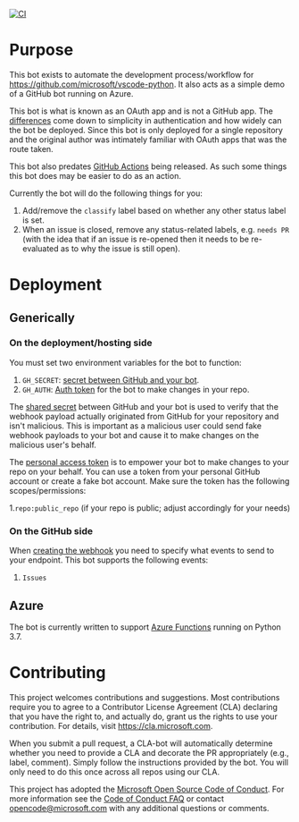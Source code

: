 [![CI](https://github.com/microsoft/pvscbot/workflows/CI/badge.svg?branch=master&event=push "CI status badge")](https://github.com/microsoft/pvscbot/actions?query=branch%3Amaster+event%3Apush+workflow%3ACI)

# Purpose

This bot exists to automate the development process/workflow for
https://github.com/microsoft/vscode-python. It also acts as a simple demo of a
GitHub bot running on Azure.

This bot is what is known as an OAuth app and is not a GitHub app. The
[differences](https://developer.github.com/apps/differences-between-apps/) come
down to simplicity in authentication and how widely can the bot be deployed.
Since this bot is only deployed for a single repository and the original author
was intimately familiar with OAuth apps that was the route taken.

This bot also predates [GitHub Actions](https://developer.github.com/actions/)
being released. As such some things this bot does may be easier to do as an
action.

Currently the bot will do the following things for you:

1. Add/remove the `classify` label based on whether any other status label is
   set.
1. When an issue is closed, remove any status-related labels, e.g. `needs PR`
   (with the idea that if an issue is re-opened then it needs to be re-evaluated
   as to why the issue is still open).

# Deployment

## Generically

### On the deployment/hosting side

You must set two environment variables for the bot to function:

1. `GH_SECRET`:
   [secret between GitHub and your bot](https://developer.github.com/webhooks/securing/#setting-your-secret-token).
1. `GH_AUTH`:
   [Auth token](https://help.github.com/en/articles/creating-a-personal-access-token-for-the-command-line)
   for the bot to make changes in your repo.

The
[shared secret](https://developer.github.com/webhooks/securing/#setting-your-secret-token)
between GitHub and your bot is used to verify that the webhook payload actually
originated from GitHub for your repository and isn't malicious. This is
important as a malicious user could send fake webhook payloads to your bot and
cause it to make changes on the malicious user's behalf.

The
[personal access token](https://help.github.com/en/articles/creating-a-personal-access-token-for-the-command-line)
is to empower your bot to make changes to your repo on your behalf. You can use
a token from your personal GitHub account or create a fake bot account. Make
sure the token has the following scopes/permissions:

1.`repo:public_repo` (if your repo is public; adjust accordingly for your needs)

### On the GitHub side

When [creating the webhook](https://developer.github.com/webhooks/creating/) you
need to specify what events to send to your endpoint. This bot supports the
following events:

1. `Issues`

## Azure

The bot is currently written to support
[Azure Functions](https://docs.microsoft.com/en-us/azure/azure-functions/)
running on Python 3.7.

# Contributing

This project welcomes contributions and suggestions. Most contributions require
you to agree to a Contributor License Agreement (CLA) declaring that you have
the right to, and actually do, grant us the rights to use your contribution. For
details, visit https://cla.microsoft.com.

When you submit a pull request, a CLA-bot will automatically determine whether
you need to provide a CLA and decorate the PR appropriately (e.g., label,
comment). Simply follow the instructions provided by the bot. You will only need
to do this once across all repos using our CLA.

This project has adopted the
[Microsoft Open Source Code of Conduct](https://opensource.microsoft.com/codeofconduct/).
For more information see the
[Code of Conduct FAQ](https://opensource.microsoft.com/codeofconduct/faq/) or
contact [opencode@microsoft.com](mailto:opencode@microsoft.com) with any
additional questions or comments.
